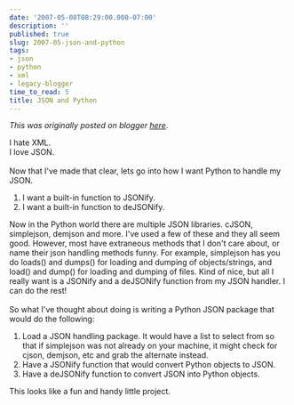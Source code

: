 ```yaml
---
date: '2007-05-08T08:29:00.000-07:00'
description: ''
published: true
slug: 2007-05-json-and-python
tags:
- json
- python
- xml
- legacy-blogger
time_to_read: 5
title: JSON and Python
---
```


*This was originally posted on blogger [here](https://pydanny.blogspot.com/2007/05/json-and-python.html)*.

I hate XML.<br />I love JSON.<br /><br />Now that I've made that clear, lets go into how I want Python to handle my JSON.<br /><ol><li>I want a built-in function to JSONify.</li><li>I want a built-in function to deJSONify.</li></ol>Now in the Python world there are multiple JSON libraries.  cJSON, simplejson, demjson and more.  I've used a few of these and they all seem good.  However, most have extraneous methods that I don't care about, or name their json handling methods funny.  For example, simplejson has you do loads() and dumps() for loading and dumping of objects/strings, and load() and dump() for loading and dumping of files.  Kind of nice, but all I really want is a JSONify and a deJSONify function from my JSON handler.  I can do the rest!<br /><br />So what I've thought about doing is writing a Python JSON package that would do the following:<br /><ol><li>Load a JSON handling package.  It would have a list to select from so that if simplejson was not already on your machine, it might check for cjson, demjson, etc and grab the alternate instead. </li><li>Have a JSONify function that would convert Python objects to JSON.</li><li>Have a deJSONify function to convert JSON into Python objects.</li></ol>This looks like a fun and handy little project.